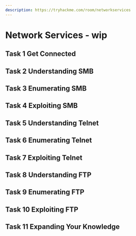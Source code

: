 ```yaml
---
description: https://tryhackme.com/room/networkservices
---
```


# Network Services - wip

## Task 1 Get Connected



## Task 2 Understanding SMB



## Task 3 Enumerating SMB



## Task 4 Exploiting SMB



## Task 5 Understanding Telnet



## Task 6 Enumerating Telnet



## Task 7 Exploiting Telnet



## Task 8 Understanding FTP



## Task 9 Enumerating FTP



## Task 10 Exploiting FTP



## Task 11 Expanding Your Knowledge

